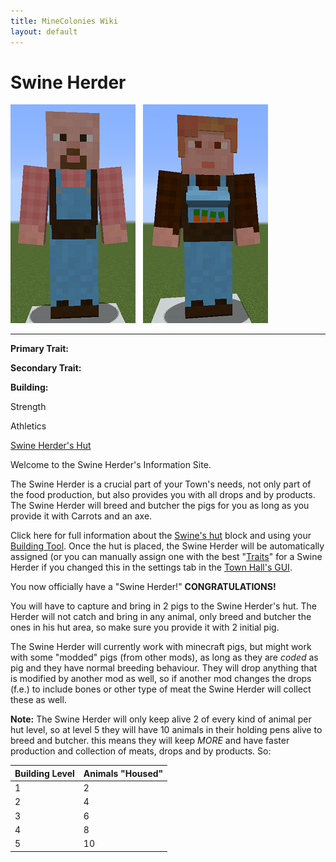 ```yaml
---
title: MineColonies Wiki
layout: default
---
```

# Swine Herder

<div class="infobox box text-center">
<img src="../../assets/images/workers/swineherder_m.png" alt="Swine Herder Male" />&nbsp;&nbsp;&nbsp;<img src="../../assets/images/workers/swineherder_f.png" alt="Swine Herder Female" />
<hr />
  <div class="row section-text text-left">
    <div class="col">
      <p><strong>Primary Trait:</strong></p>
      <p><strong>Secondary Trait:</strong></p>
      <p><strong>Building:</strong></p>
    </div>
    <div class="col">
      <p class="traitp">Strength</p>
      <p class="traits">Athletics</p>
      <p><a href="../buildings/swineherder">Swine Herder's Hut</a></p>
    </div>
  </div>
</div>

Welcome to the Swine Herder's Information Site.

The Swine Herder is a crucial part of your Town's needs, not only part of the food production, but also provides you with all drops and by products. The Swine Herder will breed and butcher the pigs for you as long as you provide it with Carrots and an axe.

Click here for full information about the [Swine's hut](../buildings/swineherder) block and using your [Building Tool](../items/buildingtool). Once the hut is placed, the Swine Herder will be automatically assigned (or you can manually assign one with the best  "[Traits](../systems/workerinfo)" for a Swine Herder if you changed this in the settings tab in the [Town Hall's GUI](../buildings/townhall).

You now officially have a "Swine Herder!" **CONGRATULATIONS!**

You will have to capture and bring in 2 pigs to the Swine Herder's hut. The Herder will not catch and bring in any animal, only breed and butcher the ones in his hut area, so make sure you provide it with 2 initial pig.

The Swine Herder will currently work with minecraft pigs, but might work with some "modded" pigs (from other mods), as long as they are *coded* as pig and they have normal breeding behaviour. They will drop anything that is modified by another mod as well, so if another mod changes the drops (f.e.) to include bones or other type of meat the Swine Herder will collect these as well.

**Note:** The Swine Herder will only keep alive 2 of every kind of animal per hut level, so at level 5 they will have 10 animals in their holding pens alive to breed and butcher. this means they will keep *MORE* and have faster production and collection of meats, drops and by products. So:


| Building Level | Animals "Housed" |
| ----- | ----- |
| 1 | 2 |
| 2 | 4 |
| 3 | 6 |
| 4 | 8 |
| 5 | 10 |

<br>
